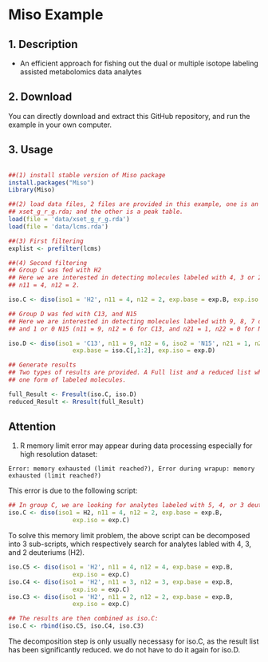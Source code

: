 # Miso Example


## 1. Description

- An efficient approach for fishing out the dual or multiple isotope labeling assisted metabolomics data analytes

## 2. Download

You can directly download and extract this GitHub repository, and run the example in your own computer.

## 3. Usage

```r

##(1) install stable version of Miso package
install.packages("Miso")
Library(Miso)

##(2) load data files, 2 files are provided in this example, one is an xcms pre-processed data, 
## xset_g_r_g.rda; and the other is a peak table.
load(file = 'data/xset_g_r_g.rda')
load(file = 'data/lcms.rda')

##(3) First filtering
explist <- prefilter(lcms)

##(4) Second filtering
## Group C was fed with H2
## Here we are interested in detecting molecules labeled with 4, 3 or 2 H2 (deuterium). 
## n11 = 4, n12 = 2.

iso.C <- diso(iso1 = 'H2', n11 = 4, n12 = 2, exp.base = exp.B, exp.iso = exp.C)

## Group D was fed with C13, and N15
## Here we are interested in detecting molecules labeled with 9, 8, 7 or 6 C13, 
## and 1 or 0 N15 (n11 = 9, n12 = 6 for C13, and n21 = 1, n22 = 0 for N15)

iso.D <- diso(iso1 = 'C13', n11 = 9, n12 = 6, iso2 = 'N15', n21 = 1, n22 = 0,
                  exp.base = iso.C[,1:2], exp.iso = exp.D)

## Generate results
## Two types of results are provided. A Full list and a reduced list which contains only 
## one form of labeled molecules.

full_Result <- Fresult(iso.C, iso.D)
reduced_Result <- Rresult(full_Result)
```
## Attention    

1. R memory limit error may appear during data processing especially for high resolution dataset:   

`Error: memory exhausted (limit reached?), Error during wrapup: memory exhausted (limit reached?)` 

This error is due to the following script:

```r
## In group C, we are looking for analytes labeled with 5, 4, or 3 deuteriums (H2).
iso.C <- diso(iso1 = H2, n11 = 4, n12 = 2, exp.base = exp.B, 
                  exp.iso = exp.C)
```

To solve this memory limit problem, the above script can be decomposed into 3 sub-scripts, which respectively search for analytes labled with 4, 3, and 2 deuteriums (H2).

```r
iso.C5 <- diso(iso1 = 'H2', n11 = 4, n12 = 4, exp.base = exp.B, 
                  exp.iso = exp.C)
iso.C4 <- diso(iso1 = 'H2', n11 = 3, n12 = 3, exp.base = exp.B, 
                  exp.iso = exp.C)
iso.C3 <- diso(iso1 = 'H2', n11 = 2, n12 = 2, exp.base = exp.B, 
                  exp.iso = exp.C)

## The results are then combined as iso.C:
iso.C <- rbind(iso.C5, iso.C4, iso.C3)
```

The decomposition step is only usually necessasy for iso.C, as the result list has been significantly reduced. we do not have to do it again for iso.D.

